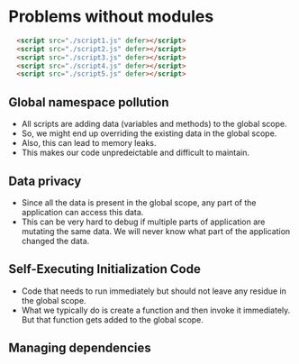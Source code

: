 # Problems without modules


``` html
  <script src="./script1.js" defer></script>
  <script src="./script2.js" defer></script>
  <script src="./script3.js" defer></script>
  <script src="./script4.js" defer></script>
  <script src="./script5.js" defer></script>
```

## Global namespace pollution

- All scripts are adding data (variables and methods) to the global scope.
- So, we might end up overriding the existing data in the global scope.
- Also, this can lead to memory leaks.
- This makes our code unpredeictable and difficult to maintain.

## Data privacy

- Since all the data is present in the global scope, any part of the application can access this data.
- This can be very hard to debug if multiple parts of application are mutating the same data. We will never know what part of the application changed the data.

## Self-Executing Initialization Code

- Code that needs to run immediately but should not leave any residue in the global scope.
- What we typically do is create a function and then invoke it immediately. But that function gets added to the global scope.

## Managing dependencies
